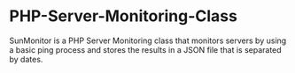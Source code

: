 # PHP-Server-Monitoring-Class
SunMonitor is a PHP Server Monitoring class that monitors servers by using a basic ping process and stores the results in a JSON file that is separated by dates.
